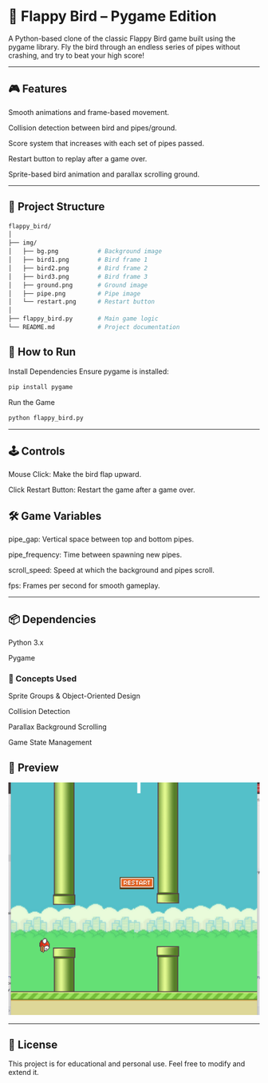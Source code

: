 # 🐤 Flappy Bird – Pygame Edition
A Python-based clone of the classic Flappy Bird game built using the pygame library. Fly the bird through an endless series of pipes without crashing, and try to beat your high score!

---
## 🎮 Features

Smooth animations and frame-based movement.

Collision detection between bird and pipes/ground.

Score system that increases with each set of pipes passed.

Restart button to replay after a game over.

Sprite-based bird animation and parallax scrolling ground.


---
## 📁 Project Structure
```bash
flappy_bird/
│
├── img/
│   ├── bg.png           # Background image
│   ├── bird1.png        # Bird frame 1
│   ├── bird2.png        # Bird frame 2
│   ├── bird3.png        # Bird frame 3
│   ├── ground.png       # Ground image
│   ├── pipe.png         # Pipe image
│   └── restart.png      # Restart button
│
├── flappy_bird.py       # Main game logic
└── README.md            # Project documentation
```
## 🚀 How to Run
Install Dependencies
Ensure pygame is installed:

```bash
pip install pygame
```
Run the Game

```bash
python flappy_bird.py
```

---

## 🕹️ Controls
Mouse Click: Make the bird flap upward.

Click Restart Button: Restart the game after a game over.

## 🛠️ Game Variables
pipe_gap: Vertical space between top and bottom pipes.

pipe_frequency: Time between spawning new pipes.

scroll_speed: Speed at which the background and pipes scroll.

fps: Frames per second for smooth gameplay.

---

## 📦 Dependencies
Python 3.x

Pygame

### 🧠 Concepts Used
Sprite Groups & Object-Oriented Design

Collision Detection

Parallax Background Scrolling

Game State Management

## 📸 Preview
![Game Preview](screenshot.png)

---

## 📜 License
This project is for educational and personal use. Feel free to modify and extend it.

